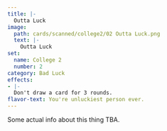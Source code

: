 ```yaml
---
title: |-
  Outta Luck
image: 
  path: cards/scanned/college2/02 Outta Luck.png
  text: |-
    Outta Luck
set:
  name: College 2
  number: 2
category: Bad Luck
effects: 
- |-
  Don't draw a card for 3 rounds.
flavor-text: You're unluckiest person ever.
---
```

Some actual info about this thing TBA.
